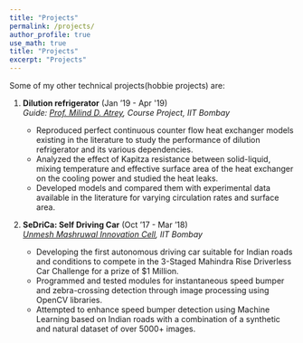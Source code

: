 ```yaml
---
title: "Projects"
permalink: /projects/
author_profile: true
use_math: true
title: "Projects"
excerpt: "Projects"
---
```

Some of my other technical projects(hobbie projects) are:


1.  **Dilution refrigerator** (Jan ’19 - Apr '19) <br/>
    *Guide: [Prof. Milind D. Atrey](https://www.me.iitb.ac.in/~matrey/), Course Project, IIT Bombay* <br/>

    * Reproduced perfect continuous counter flow heat exchanger models existing in the literature to study the performance of dilution refrigerator and its various dependencies. <br/>
    * Analyzed the effect of Kapitza resistance between solid-liquid, mixing temperature and effective surface area of the heat exchanger on the cooling power and studied the heat leaks. <br/>
    * Developed models and compared them with experimental data available in the literature for varying circulation rates and surface area. <br/>
 
 

2.  **SeDriCa: Self Driving Car** (Oct ’17 - Mar ’18) <br/>
    *[Unmesh Mashruwal Innovation Cell](http://umiciitb.com/), IIT Bombay* <br/>

    * Developing the first autonomous driving car suitable for Indian roads and conditions to compete in the 3-Staged Mahindra Rise Driverless Car Challenge for a prize of $1 Million. <br/>
    * Programmed and tested modules for instantaneous speed bumper and zebra-crossing detection through image processing using OpenCV libraries. <br/>
    * Attempted to enhance speed bumper detection using Machine Learning based on Indian roads with a combination of a synthetic and natural dataset of over 5000+ images. <br/>
